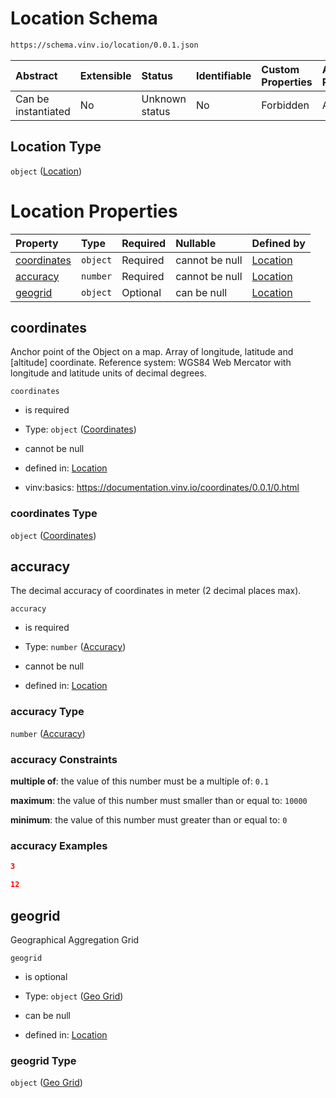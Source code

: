 # Location Schema

```txt
https://schema.vinv.io/location/0.0.1.json
```



| Abstract            | Extensible | Status         | Identifiable | Custom Properties | Additional Properties | Access Restrictions | Defined In                                                                                                   |
| :------------------ | :--------- | :------------- | :----------- | :---------------- | :-------------------- | :------------------ | :----------------------------------------------------------------------------------------------------------- |
| Can be instantiated | No         | Unknown status | No           | Forbidden         | Allowed               | none                | [dereferenced.doc.json](../../../../vinv-schemas/vinv-tree/out/dereferenced.doc.json "open original schema") |

## Location Type

`object` ([Location](dereferenced.md))

# Location Properties

| Property                    | Type     | Required | Nullable       | Defined by                                                                                                              |
| :-------------------------- | :------- | :------- | :------------- | :---------------------------------------------------------------------------------------------------------------------- |
| [coordinates](#coordinates) | `object` | Required | cannot be null | [Location](dereferenced-properties-coordinates.md "https://schema.vinv.io/location/0.0.1.json#/properties/coordinates") |
| [accuracy](#accuracy)       | `number` | Required | cannot be null | [Location](dereferenced-properties-accuracy.md "https://schema.vinv.io/location/0.0.1.json#/properties/accuracy")       |
| [geogrid](#geogrid)         | `object` | Optional | can be null    | [Location](dereferenced-properties-geo-grid.md "https://schema.vinv.io/location/0.0.1.json#/properties/geogrid")        |

## coordinates

Anchor point of the Object on a map. Array of longitude, latitude and \[altitude] coordinate. Reference system: WGS84 Web Mercator with longitude and latitude units of decimal degrees.

`coordinates`

*   is required

*   Type: `object` ([Coordinates](dereferenced-properties-coordinates.md))

*   cannot be null

*   defined in: [Location](dereferenced-properties-coordinates.md "https://schema.vinv.io/location/0.0.1.json#/properties/coordinates")

*   vinv:basics: https://documentation.vinv.io/coordinates/0.0.1/0.html

### coordinates Type

`object` ([Coordinates](dereferenced-properties-coordinates.md))

## accuracy

The decimal accuracy of coordinates in meter (2 decimal places max).

`accuracy`

*   is required

*   Type: `number` ([Accuracy](dereferenced-properties-accuracy.md))

*   cannot be null

*   defined in: [Location](dereferenced-properties-accuracy.md "https://schema.vinv.io/location/0.0.1.json#/properties/accuracy")

### accuracy Type

`number` ([Accuracy](dereferenced-properties-accuracy.md))

### accuracy Constraints

**multiple of**: the value of this number must be a multiple of: `0.1`

**maximum**: the value of this number must smaller than or equal to: `10000`

**minimum**: the value of this number must greater than or equal to: `0`

### accuracy Examples

```json
3
```

```json
12
```

## geogrid

Geographical Aggregation Grid

`geogrid`

*   is optional

*   Type: `object` ([Geo Grid](dereferenced-properties-geo-grid.md))

*   can be null

*   defined in: [Location](dereferenced-properties-geo-grid.md "https://schema.vinv.io/location/0.0.1.json#/properties/geogrid")

### geogrid Type

`object` ([Geo Grid](dereferenced-properties-geo-grid.md))

